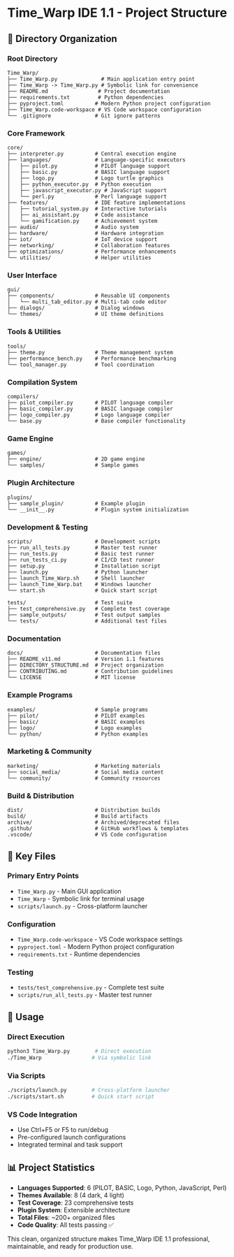 # Time_Warp IDE 1.1 - Project Structure

## 📁 Directory Organization

### Root Directory
```
Time_Warp/
├── Time_Warp.py              # Main application entry point
├── Time_Warp -> Time_Warp.py # Symbolic link for convenience
├── README.md                # Project documentation
├── requirements.txt         # Python dependencies
├── pyproject.toml          # Modern Python project configuration
├── Time_Warp.code-workspace # VS Code workspace configuration
└── .gitignore              # Git ignore patterns
```

### Core Framework
```
core/
├── interpreter.py          # Central execution engine
├── languages/              # Language-specific executors
│   ├── pilot.py            # PILOT language support
│   ├── basic.py            # BASIC language support
│   ├── logo.py             # Logo turtle graphics
│   ├── python_executor.py  # Python execution
│   ├── javascript_executor.py # JavaScript support
│   └── perl.py             # Perl language support
├── features/               # IDE feature implementations
│   ├── tutorial_system.py  # Interactive tutorials
│   ├── ai_assistant.py     # Code assistance
│   └── gamification.py     # Achievement system
├── audio/                  # Audio system
├── hardware/               # Hardware integration
├── iot/                    # IoT device support
├── networking/             # Collaboration features
├── optimizations/          # Performance enhancements
└── utilities/              # Helper utilities
```

### User Interface
```
gui/
├── components/             # Reusable UI components
│   └── multi_tab_editor.py # Multi-tab code editor
├── dialogs/                # Dialog windows
└── themes/                 # UI theme definitions
```

### Tools & Utilities
```
tools/
├── theme.py                # Theme management system
├── performance_bench.py    # Performance benchmarking
└── tool_manager.py         # Tool coordination
```

### Compilation System
```
compilers/
├── pilot_compiler.py       # PILOT language compiler
├── basic_compiler.py       # BASIC language compiler
├── logo_compiler.py        # Logo language compiler
└── base.py                 # Base compiler functionality
```

### Game Engine
```
games/
├── engine/                 # 2D game engine
└── samples/                # Sample games
```

### Plugin Architecture
```
plugins/
├── sample_plugin/          # Example plugin
└── __init__.py             # Plugin system initialization
```

### Development & Testing
```
scripts/                    # Development scripts
├── run_all_tests.py        # Master test runner
├── run_tests.py            # Basic test runner
├── run_tests_ci.py         # CI/CD test runner
├── setup.py                # Installation script
├── launch.py               # Python launcher
├── launch_Time_Warp.sh     # Shell launcher
├── launch_Time_Warp.bat    # Windows launcher
└── start.sh                # Quick start script

tests/                      # Test suite
├── test_comprehensive.py   # Complete test coverage
├── sample_outputs/         # Test output samples
└── tests/                  # Additional test files
```

### Documentation
```
docs/                       # Documentation files
├── README_v11.md           # Version 1.1 features
├── DIRECTORY_STRUCTURE.md  # Project organization
├── CONTRIBUTING.md         # Contribution guidelines
└── LICENSE                 # MIT license
```

### Example Programs
```
examples/                   # Sample programs
├── pilot/                  # PILOT examples
├── basic/                  # BASIC examples
├── logo/                   # Logo examples
└── python/                 # Python examples
```

### Marketing & Community
```
marketing/                  # Marketing materials
├── social_media/           # Social media content
└── community/              # Community resources
```

### Build & Distribution
```
dist/                       # Distribution builds
build/                      # Build artifacts
archive/                    # Archived/deprecated files
.github/                    # GitHub workflows & templates
.vscode/                    # VS Code configuration
```

## 🎯 Key Files

### Primary Entry Points
- `Time_Warp.py` - Main GUI application
- `Time_Warp` - Symbolic link for terminal usage
- `scripts/launch.py` - Cross-platform launcher

### Configuration
- `Time_Warp.code-workspace` - VS Code workspace settings
- `pyproject.toml` - Modern Python project configuration
- `requirements.txt` - Runtime dependencies

### Testing
- `tests/test_comprehensive.py` - Complete test suite
- `scripts/run_all_tests.py` - Master test runner

## 🚀 Usage

### Direct Execution
```bash
python3 Time_Warp.py        # Direct execution
./Time_Warp                # Via symbolic link
```

### Via Scripts
```bash
./scripts/launch.py        # Cross-platform launcher
./scripts/start.sh         # Quick start script
```

### VS Code Integration
- Use Ctrl+F5 or F5 to run/debug
- Pre-configured launch configurations
- Integrated terminal and task support

## 📊 Project Statistics

- **Languages Supported**: 6 (PILOT, BASIC, Logo, Python, JavaScript, Perl)
- **Themes Available**: 8 (4 dark, 4 light)
- **Test Coverage**: 23 comprehensive tests
- **Plugin System**: Extensible architecture
- **Total Files**: ~200+ organized files
- **Code Quality**: All tests passing ✅

This clean, organized structure makes Time_Warp IDE 1.1 professional, maintainable, and ready for production use.